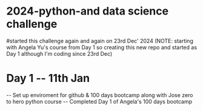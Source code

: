# 2024-python-and data science challenge
#started this challenge again and again on 23rd Dec' 2024 
(NOTE: starting with Angela Yu's course from Day 1 so creating this new repo and started as Day 1 although I'm coding since 23rd Dec)

# Day 1 -- 11th Jan
-- Set up enviroment for github & 100 days bootcamp along with Jose zero to hero python course
-- Completed Day 1 of Angela's 100 days bootcamp